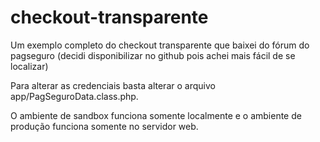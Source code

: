 # checkout-transparente
Um exemplo completo do checkout transparente que baixei do fórum do pagseguro (decidi disponibilizar no github pois achei mais fácil de se localizar)

Para alterar as credenciais basta alterar o arquivo app/PagSeguroData.class.php.

O ambiente de sandbox funciona somente localmente e o ambiente de produção funciona somente no servidor web.
